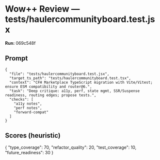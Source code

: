 # Wow++ Review — tests/haulercommunityboard.test.jsx

**Run:** 069c548f

## Prompt

```
{
  "file": "tests/haulercommunityboard.test.jsx",
  "target_ts_path": "tests/haulercommunityboard.test.tsx",
  "context": "CFH Marketplace TypeScript migration with Vite/Vitest; ensure ESM compatibility and router@6.",
  "task": "Deep critique: a11y, perf, state mgmt, SSR/Suspense readiness, routing edges; propose tests.",
  "checks": [
    "a11y notes",
    "perf notes",
    "forward-compat"
  ]
}
```

## Scores (heuristic)

{
  "type_coverage": 70,
  "refactor_quality": 20,
  "test_coverage": 10,
  "future_readiness": 30
}
